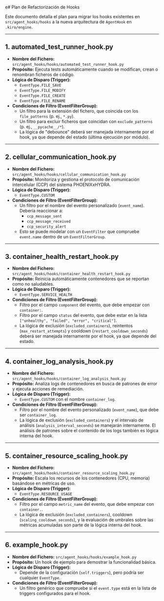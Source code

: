  e# Plan de Refactorización de Hooks

Este documento detalla el plan para migrar los hooks existentes en `src/agent_hooks/hooks` a la nueva arquitectura de `AgentHook` en `.kiro/engine`.

---

## 1. automated_test_runner_hook.py

-   **Nombre del Fichero:** `src/agent_hooks/hooks/automated_test_runner_hook.py`
-   **Propósito:** Ejecuta tests automáticamente cuando se modifican, crean o renombran ficheros de código.
-   **Lógica de Disparo (Trigger):**
    -   `EventType.FILE_SAVE`
    -   `EventType.FILE_MODIFY`
    -   `EventType.FILE_CREATE`
    -   `EventType.FILE_RENAME`
-   **Condiciones de Filtro (EventFilterGroup):**
    -   Un filtro para la extensión del fichero, que coincida con los `file_patterns` (p. ej., `*.py`).
    -   Un filtro para excluir ficheros que coincidan con `exclude_patterns` (p. ej., `__pycache__/*`).
    -   La lógica de "debounce" deberá ser manejada internamente por el hook, ya que depende del estado (última ejecución por módulo).

---

## 2. cellular_communication_hook.py

-   **Nombre del Fichero:** `src/agent_hooks/hooks/cellular_communication_hook.py`
-   **Propósito:** Monitoriza y gestiona el protocolo de comunicación intercelular (CCP) del sistema PHOENIXxHYDRA.
-   **Lógica de Disparo (Trigger):**
    -   `EventType.CUSTOM`
-   **Condiciones de Filtro (EventFilterGroup):**
    -   Un filtro por el nombre del evento personalizado (`event_name`). Debería reaccionar a:
        -   `ccp_message_sent`
        -   `ccp_message_received`
        -   `ccp_security_alert`
    -   Esto se puede modelar con un `EventFilter` que compruebe `event.name` dentro de un `EventFilterGroup`.

---

## 3. container_health_restart_hook.py

-   **Nombre del Fichero:** `src/agent_hooks/hooks/container_health_restart_hook.py`
-   **Propósito:** Reinicia automáticamente contenedores que se reportan como no saludables.
-   **Lógica de Disparo (Trigger):**
    -   `EventType.SERVICE_HEALTH`
-   **Condiciones de Filtro (EventFilterGroup):**
    -   Filtro por el campo `component` del evento, que debe empezar con `container:`.
    -   Filtro por el campo `status` del evento, que debe estar en la lista `["unhealthy", "failed", "error", "critical"]`.
    -   La lógica de exclusión (`excluded_containers`), reintentos (`max_restart_attempts`) y cooldown (`restart_cooldown_seconds`) deberá ser manejada internamente por el hook, ya que depende del estado.

---

## 4. container_log_analysis_hook.py

-   **Nombre del Fichero:** `src/agent_hooks/hooks/container_log_analysis_hook.py`
-   **Propósito:** Analiza logs de contenedores en busca de patrones de error y ejecuta acciones de remediación.
-   **Lógica de Disparo (Trigger):**
    -   `EventType.CUSTOM` con el nombre `container_log`.
-   **Condiciones de Filtro (EventFilterGroup):**
    -   Filtro por el nombre del evento personalizado (`event_name`), que debe ser `container_log`.
    -   La lógica de exclusión (`excluded_containers`) y el intervalo de análisis (`analysis_interval_seconds`) se manejarán internamente. El análisis de patrones sobre el contenido de los logs también es lógica interna del hook.

---

## 5. container_resource_scaling_hook.py

-   **Nombre del Fichero:** `src/agent_hooks/hooks/container_resource_scaling_hook.py`
-   **Propósito:** Escala los recursos de los contenedores (CPU, memoria) basándose en métricas de uso.
-   **Lógica de Disparo (Trigger):**
    -   `EventType.RESOURCE_USAGE`
-   **Condiciones de Filtro (EventFilterGroup):**
    -   Filtro por el campo `metric_name` del evento, que debe empezar con `container.`.
    -   La lógica de exclusión (`excluded_containers`), cooldown (`scaling_cooldown_seconds`), y la evaluación de umbrales sobre las métricas acumuladas son parte de la lógica interna del hook.

---

## 6. example_hook.py

-   **Nombre del Fichero:** `src/agent_hooks/hooks/example_hook.py`
-   **Propósito:** Un hook de ejemplo para demostrar la funcionalidad básica.
-   **Lógica de Disparo (Trigger):**
    -   Depende de la configuración (`self.triggers`), pero podría ser cualquier `EventType`.
-   **Condiciones de Filtro (EventFilterGroup):**
    -   Un filtro genérico que compruebe si el `event.type` está en la lista de triggers configurados para el hook.